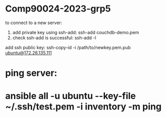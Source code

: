 # Comp90024-2023-grp5
 to connect to a new server:
 1. add private key using ssh-add:
    ssh-add couchdb-demo.pem
2. check ssh-add is successful: 
    ssh-add -l

add ssh public key:
ssh-copy-id -i /path/to/newkey.pem.pub ubuntu@172.26.135.111


# ping server:
# ansible all -u ubuntu --key-file ~/.ssh/test.pem -i inventory  -m ping
